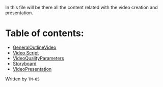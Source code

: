 In this file will be there all the content related with the video creation and presentation.
# Table of contents:
- [GeneralOutlineVideo](https://github.com/Ozia112/Stage-3/blob/department.Video/presentation/(E)Presentation/GeneralOutlineVideo.md)
- [Video Script]()
- [VideoQualityParameters]()
- [Storyboard](https://github.com/Ozia112/Stage-3/blob/department.Video/presentation/(E)Presentation/Storyboards.md)
- [VideoPresentation]()

Written by `TM-05`
